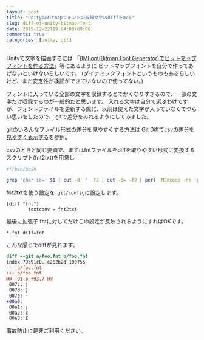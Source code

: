 ```yaml
---
layout: post
title: "UnityのBitmapフォントの収録文字のdiffを取る"
slug: diff-of-unity-bitmap-font
date: 2015-12-22T19:04:00+09:00
comments: true
categories: [unity, git]
---
```


Unityで文字を描画するには
「[BMFont(Bitmap Font Generator)でビットマップフォントを作る方法](http://d.hatena.ne.jp/nakamura001/20120910/1347241168)」等にあるように
ビットマップフォントを自分で作ってあげないといけないらしいです。
(ダイナミックフォントというものもあるらしいけど、まだ安定性が検証ができていないので使ってない。)

フォントに入っている全部の文字を収録するとでかくなりすぎるので、一部の文字だけ収録するのが一般的だと思います。
入れる文字は自分で選ぶわけですが、フォントファイルを更新する際に、以前は使えた文字が入っていなくてつらい思いをしたので、
gitで差分をみれるようにしてみました。

<!-- More -->

gitのいろんなファイル形式の差分を見やすくする方法は
[Git Diffでcsvの差分を見やすく表示する](http://shogo82148.github.io/blog/2015/03/24/git-diff-csv/)を参照。

csvのときと同じ要領で、まずはfntファイルをdiffを取りやすい形式に変換するスクリプト(fnt2txt)を用意し

``` bash fnt2txt
#!/bin/bash

grep 'char id=' $1 | cut -d' ' -f2 | cut -d= -f2 | perl -MEncode -ne 'printf "%04x: %s\n", $_, encode_utf8 chr($_) if $_ >= 32'
```

fnt2txtを使う設定を`.git/config`に設定します。

``` plain .git/config
[diff "fnt"]
        textconv = fnt2txt
```

最後に拡張子.fntに対してだけこの設定が反映されるようにすればOKです。

``` plain .gitatrribute
*.fnt diff=fnt
```

こんな感じでdiffが見れます。

``` diff git-diff
diff --git a/foo.fnt b/foo.fnt
index 79391c0..e262b2d 100755
--- a/foo.fnt
+++ b/foo.fnt
@@ -93,6 +93,7 @@
 007c: |
 007d: }
 007e: ~
+00a0:  
 00a1: ¡
 00a2: ¢
 00a3: £
```

事故防止に是非ご利用ください。
